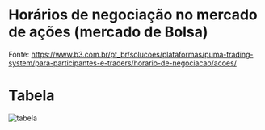 # Horários de negociação no mercado de ações (mercado de Bolsa)

Fonte: https://www.b3.com.br/pt_br/solucoes/plataformas/puma-trading-system/para-participantes-e-traders/horario-de-negociacao/acoes/

# Tabela 
![tabela](https://github.com/user-attachments/assets/46e7dc9d-6d44-467b-8d36-da9ff316ae95)

